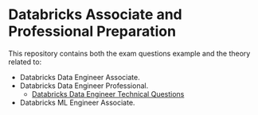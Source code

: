 # Databricks  Associate and Professional Preparation 

This repository contains both the exam questions example and the theory related to:

- Databricks Data Engineer Associate.  
- Databricks Data Engineer Professional.  
  - [Databricks Data Engineer Technical Questions](.\01_Databricks_Data_Engineer_Interview_Questions.md)
- Databricks ML Engineer Associate.  



